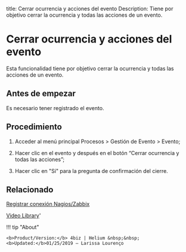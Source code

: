 title: Cerrar ocurrencia y acciones del evento
Description: Tiene por objetivo cerrar la ocurrencia y todas las acciones de un evento.
# Cerrar ocurrencia y acciones del evento

Esta funcionalidad tiene por objetivo cerrar la ocurrencia y todas las acciones de un evento.

Antes de empezar
----------------

Es necesario tener registrado el evento.

Procedimiento
-------------

1.  Acceder al menú principal Procesos \> Gestión de Evento \> Evento;

2.  Hacer clic en el evento y después en el botón “Cerrar ocurrencia y todas las
    acciones”;

3.  Hacer clic en "Sí" para la pregunta de confirmación del cierre.

Relacionado
------------

[Registrar conexión Nagios/Zabbix](/es-es/4biz-helium/processes/event/configuration/register-nagios-zabbix-connection.html)

<i class='fa fa-youtube-play  fa-2x' style='color:#97ce17;vertical-align: middle;'> </i> [Video Library](https://www.youtube.com/playlist?list=PLB5qK2uzf2RNEIr_hUNAaOjTln3E-3K7n)'

!!! tip "About"

    <b>Product/Version:</b> 4biz | Helium &nbsp;&nbsp;
    <b>Updated:</b>01/25/2019 – Larissa Lourenço
